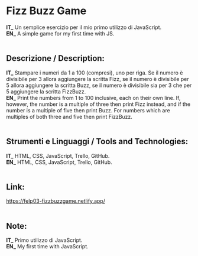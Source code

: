 # Fizz Buzz Game
**IT_** Un semplice esercizio per il mio primo utilizzo di JavaScript.<br/>
**EN_** A simple game for my first time with JS.<br/>
<br/>
## Descrizione / Description:
**IT_** Stampare i numeri da 1 a 100 (compresi), uno per riga. Se il numero è divisibile per 3 allora aggiungere la scritta Fizz, se il numero è divisibile per 5 allora aggiungere la scritta Buzz, se il numero è divisibile sia per 3 che per 5 aggiungere la scritta FizzBuzz.<br/>
**EN_** Print the numbers from 1 to 100 inclusive, each on their own line. If, however, the number is a multiple of three then print Fizz instead, and if the number is a multiple of five then print Buzz. For numbers which are multiples of both three and five then print FizzBuzz.<br/>
<br/>
## Strumenti e Linguaggi / Tools and Technologies:
**IT_** HTML, CSS, JavaScript, Trello, GitHub.<br/>
**EN_** HTML, CSS, JavaScript, Trello, GitHub.<br/>
<br/>
## Link:
https://felp03-fizzbuzzgame.netlify.app/<br/>
<br/>
## Note:
**IT_** Primo utilizzo di JavaScript.<br/>
**EN_** My first time with JavaScript.<br/>